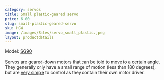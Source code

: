 ```yaml
---
category: servos
title: Small plastic-geared servo
price: 6.00
slug: small-plastic-geared-servo
sku: HGW
image: /images/Sales/servo_small_plastic.jpeg
layout: productdetails
---
```


Model: <a href="http://www.towerpro.com.tw/driver/drivers/Towerpro%20servo%20spec.pdf">SG90</a>
<br><br>Servos are geared-down motors that can be told to move to a certain angle. They generally only have a small range of motion (less than 180 degrees), but are <a href="https://www.arduino.cc/en/Reference/Servo">very simple</a> to control as they contain their own motor driver.
